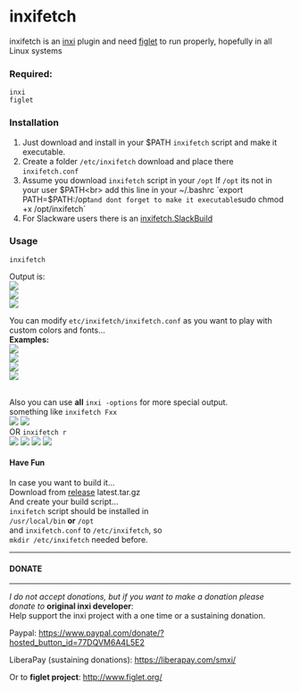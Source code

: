 # inxifetch
inxifetch is an [inxi](https://codeberg.org/smxi/inxi) plugin and need [figlet](http://www.figlet.org/) to run properly, hopefully in all Linux systems<br>
### Required:
```
inxi
figlet
```
### Installation
1. Just download and install in your $PATH `inxifetch` script and make it executable.
2. Create a folder `/etc/inxifetch` download and place there `inxifetch.conf`
3. Assume you download `inxifetch` script in your `/opt` If `/opt` its not in your user $PATH<br>
add this line in your ~/.bashrc `export PATH=$PATH:/opt` and dont forget to make it executable `sudo chmod +x /opt/inxifetch`
4. For Slackware users there is an [inxifetch.SlackBuild](https://github.com/rizitis/One4All_SlackBuild/tree/main/inxifetch)

### Usage

```inxifetch```

Output is:<br>
![](1.png)
<br>
![](ubuntu2.png)
<br>
![](slint.png)

You can modify `etc/inxifetch/inxifetch.conf` as you want to play with custom colors and fonts... <br>
<b>Examples:</b><br>
![](2.png)
<br>
![](3.png)
<br>
![](4.png)
<br>
![](5.png)

<br>Also you can use **all** ```inxi -options``` for more special output.   <br>
something like `inxifetch Fxx`<br>
![](a.png)
![](b.png)<br>
OR `inxifetch r`<br>
![](c.png)
![](d.png)
![](ubuntu1.png)
![](ubuntu3.png)

#### Have Fun
In case you want to build it...<br>
Download from [release](https://github.com/rizitis/inxifetch/releases) latest.tar.gz<br>
And create your build script...<br>
`inxifetch` script should be installed in<br> `/usr/local/bin` **or** `/opt` <br>
and `inxifetch.conf` to `/etc/inxifetch`, so <br>`mkdir /etc/inxifetch` needed before.

--------------------------------------------------------------------------------
#### DONATE
--------------------------------------------------------------------------------
*I do not accept donations, but if you want to make a donation please donate to* **original inxi developer**:<br>
Help support the inxi project with a one time or a sustaining donation.

Paypal: https://www.paypal.com/donate/?hosted_button_id=77DQVM6A4L5E2

LiberaPay (sustaining donations): https://liberapay.com/smxi/<br>

Or to **figlet project**: http://www.figlet.org/
